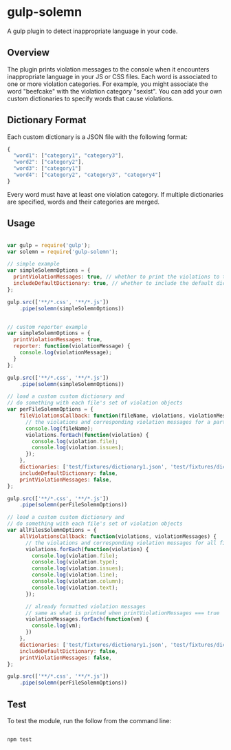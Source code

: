 # gulp-solemn
A gulp plugin to detect inappropriate language in your code.

## Overview
The plugin prints violation messages to the console when it encounters inappropriate language in your JS or CSS files.  Each word is associated to one or more violation categories.  For example, you might associate the word "beefcake" with the violation category "sexist".  You can add your own custom dictionaries to specify words that cause violations.

## Dictionary Format
Each custom dictionary is a JSON file with the following format:

```js
{
  "word1": ["category1", "category3"],
  "word2": ["category2"],
  "word3": ["category1"]
  "word4": ["category2", "category3", "category4"]
}
```

Every word must have at least one violation category.  If multiple dictionaries are specified, words and their categories are merged.

## Usage
```js

var gulp = require('gulp');
var solemn = require('gulp-solemn');

// simple example
var simpleSolemnOptions = {
  printViolationMessages: true, // whether to print the violations to the console
  includeDefaultDictionary: true, // whether to include the default dictionary as well
};

gulp.src(['**/*.css', '**/*.js'])
    .pipe(solemn(simpleSolemnOptions))


// custom reporter example
var simpleSolemnOptions = {
  printViolationMessages: true,
  reporter: function(violationMessage) {
    console.log(violationMessage);
  }
};

gulp.src(['**/*.css', '**/*.js'])
    .pipe(solemn(simpleSolemnOptions))

// load a custom custom dictionary and
// do something with each file's set of violation objects
var perFileSolemnOptions = {
    fileViolationsCallback: function(fileName, violations, violationMessages) {
      // the violations and corresponding violation messages for a particular file
      console.log(fileName);
      violations.forEach(function(violation) {
        console.log(violation.file);
        console.log(violation.issues);
      });
    },
    dictionaries: ['test/fixtures/dictionary1.json', 'test/fixtures/dictionary2.json'],
    includeDefaultDictionary: false,
    printViolationMessages: false,
};

gulp.src(['**/*.css', '**/*.js'])
    .pipe(solemn(perFileSolemnOptions))

// load a custom custom dictionary and
// do something with each file's set of violation objects
var allFilesSolemnOptions = {
    allViolationsCallback: function(violations, violationMessages) {
      // the violations and corresponding violation messages for all files after they have been processed
      violations.forEach(function(violation) {
        console.log(violation.file);
        console.log(violation.type);
        console.log(violation.issues);
        console.log(violation.line);
        console.log(violation.column);
        console.log(violation.text);
      });

      // already formatted violation messages
      // same as what is printed when printViolationMessages === true
      violationMessages.forEach(function(vm) {
        console.log(vm);
      })
    },
    dictionaries: ['test/fixtures/dictionary1.json', 'test/fixtures/dictionary2.json'],
    includeDefaultDictionary: false,
    printViolationMessages: false,
};

gulp.src(['**/*.css', '**/*.js'])
    .pipe(solemn(perFileSolemnOptions))

```

## Test
To test the module, run the follow from the command line:
```js

npm test

```
